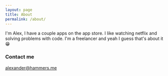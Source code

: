 ```yaml
---
layout: page
title: About
permalink: /about/
---
```


I'm Alex, I have a couple apps on the app store. I like watching netflix and solving problems with code. I'm a freelancer and yeah I guess that's about it😁

### Contact me

[alexander@hammers.me](mailto:alexander@hammers.me)
